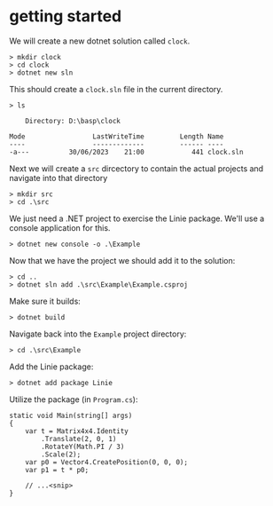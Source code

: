 # getting started
We will create a new dotnet solution called `clock`.
```
> mkdir clock
> cd clock
> dotnet new sln
```

This should create a `clock.sln` file in the current directory.
```
> ls

    Directory: D:\basp\clock

Mode                 LastWriteTime         Length Name
----                 -------------         ------ ----
-a---          30/06/2023    21:00            441 clock.sln
```

Next we will create a `src` dircectory to contain the actual projects and navigate into that directory
```
> mkdir src
> cd .\src
```

We just need a .NET project to exercise the Linie package. We'll use a console application for this.
```
> dotnet new console -o .\Example
```

Now that we have the project we should add it to the solution:
```
> cd ..
> dotnet sln add .\src\Example\Example.csproj
```

Make sure it builds:
```
> dotnet build
```

Navigate back into the `Example` project directory:
```
> cd .\src\Example
```

Add the Linie package:
```
> dotnet add package Linie
```

Utilize the package (in `Program.cs`):
```
static void Main(string[] args)
{
    var t = Matrix4x4.Identity
        .Translate(2, 0, 1)
        .RotateY(Math.PI / 3)
        .Scale(2);
    var p0 = Vector4.CreatePosition(0, 0, 0);
    var p1 = t * p0;
    
    // ...<snip>
}
```
